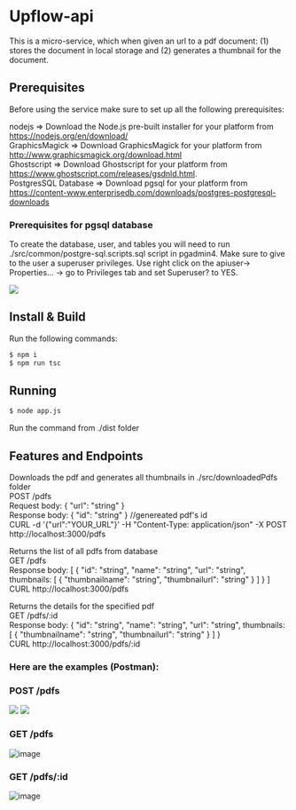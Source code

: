 # Upflow-api
This is a micro-service, which when given an url to a pdf document: (1) stores the document in local storage and (2) generates a thumbnail for the document.

## Prerequisites
Before using the service make sure to set up all the following prerequisites:

nodejs => Download the Node.js pre-built installer for your platform from https://nodejs.org/en/download/  
GraphicsMagick => Download GraphicsMagick for your platform from http://www.graphicsmagick.org/download.html  
Ghostscript => Download Ghostscript for your platform from https://www.ghostscript.com/releases/gsdnld.html.  
PostgresSQL Database => Download pgsql for your platform from https://content-www.enterprisedb.com/downloads/postgres-postgresql-downloads  

### Prerequisites for pgsql database

To create the database, user, and tables you will need to run ./src/common/postgre-sql.scripts.sql script in pgadmin4.
Make sure to give to the user a superuser privileges. Use right click on the apiuser-> Properties... -> go to Privileges tab and set Superuser? to YES.

<img src="https://user-images.githubusercontent.com/31159659/140033716-eee63a9c-78e2-409f-ad74-4283275120df.png">

## Install & Build
Run the following commands:  
```bash
$ npm i
$ npm run tsc
```

## Running
```bash
$ node app.js
```
Run the command from ./dist folder  

## Features and Endpoints

Downloads the pdf and generates all thumbnails in ./src/downloadedPdfs folder  
POST /pdfs  
Request body: { "url": "string" }  
Response body: { "id": "string" } //genereated pdf's id  
CURL -d '{"url":"YOUR_URL"}' -H "Content-Type: application/json" -X POST http://localhost:3000/pdfs  

Returns the list of all pdfs from database  
GET /pdfs  
Response body: [ { "id": "string", "name": "string", "url": "string", thumbnails: [ { "thumbnailname": "string", "thumbnailurl": "string" } ] } ]  
CURL http://localhost:3000/pdfs  

Returns the details for the specified pdf  
GET /pdfs/:id  
Response body: { "id": "string", "name": "string", "url": "string", thumbnails: [ { "thumbnailname": "string", "thumbnailurl": "string" } ] }  
CURL http://localhost:3000/pdfs/:id  

### Here are the examples (Postman):
### POST /pdfs 
<img src="https://user-images.githubusercontent.com/31159659/139930209-f234f16c-a0c2-4461-bec7-41bd72da2f50.png">

<img src="https://user-images.githubusercontent.com/31159659/139923429-b29bfc51-c89c-4215-823c-1f874a7fc499.png" >

### GET /pdfs

![image](https://user-images.githubusercontent.com/31159659/140071365-47e71f67-7c11-4e90-9a70-1ac41c8ddfeb.png)

### GET /pdfs/:id

![image](https://user-images.githubusercontent.com/31159659/140071524-f8a3a7d9-22ba-4857-979a-7cac109ea861.png)

